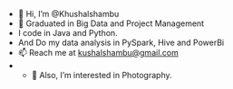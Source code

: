 - 👋 Hi, I’m @Khushalshambu
- 🌱 Graduated in Big Data and Project Management
- I code in Java and Python.
- And Do my data analysis in PySpark, Hive and PowerBi
- 📫 Reach me at kushalshambu@gmail.com
- - 👀 Also, I’m interested in Photography.

<!---
Khushalshambu/Khushalshambu is a ✨ special ✨ repository because its `README.md` (this file) appears on your GitHub profile.
You can click the Preview link to take a look at your changes.
--->
